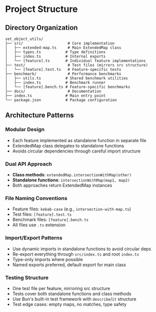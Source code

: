 # Project Structure

## Directory Organization

```
set_object_utils/
├── src/                    # Core implementation
│   ├── extended-map.ts     # Main ExtendedMap class
│   ├── types.ts           # Type definitions
│   ├── index.ts           # Internal exports
│   └── [feature].ts       # Individual feature implementations
├── test/                   # Test files (mirrors src structure)
│   └── [feature].test.ts   # Feature-specific tests
├── benchmark/              # Performance benchmarks
│   ├── utils.ts           # Shared benchmark utilities
│   ├── index.ts           # Benchmark runner
│   └── [feature].bench.ts # Feature-specific benchmarks
├── docs/                   # Documentation
├── index.ts               # Main entry point
└── package.json           # Package configuration
```

## Architecture Patterns

### Modular Design

- Each feature implemented as standalone function in separate file
- ExtendedMap class delegates to standalone functions
- Avoids circular dependencies through careful import structure

### Dual API Approach

- **Class methods**: `extendedMap.intersectionWithMap(other)`
- **Standalone functions**: `intersectionWithMap(map1, map2)`
- Both approaches return ExtendedMap instances

### File Naming Conventions

- Feature files: `kebab-case` (e.g., `intersection-with-map.ts`)
- Test files: `[feature].test.ts`
- Benchmark files: `[feature].bench.ts`
- All files use `.ts` extension

### Import/Export Patterns

- Use dynamic imports in standalone functions to avoid circular deps
- Re-export everything through `src/index.ts` and root `index.ts`
- Type-only imports where possible
- Named exports preferred, default export for main class

### Testing Structure

- One test file per feature, mirroring src structure
- Tests cover both standalone functions and class methods
- Use Bun's built-in test framework with `describe`/`it` structure
- Test edge cases: empty maps, no matches, type safety
